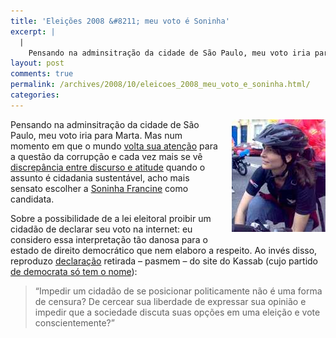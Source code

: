 ```yaml
---
title: 'Eleições 2008 &#8211; meu voto é Soninha'
excerpt: |
  |
    Pensando na adminsitração da cidade de São Paulo, meu voto iria para Marta. Mas num momento em que o mundo volta sua atenção para a questão da corrupção e cada vez mais se vê discrepância entre discurso e atitude quando...
layout: post
comments: true
permalink: /archives/2008/10/eleicoes_2008_meu_voto_e_soninha.html/
categories:
---
```

<span class="mt-enclosure mt-enclosure-image"><img alt="soninha.jpg" src="/archives/img/soninha.jpg" width="150" height="180" class="mt-image-right" style="float: right; margin: 0 0 20px 20px;" /></span>Pensando na adminsitração da cidade de São Paulo, meu voto iria para Marta. Mas num momento em que o mundo [volta sua atenção][1] para a questão da corrupção e cada vez mais se vê [discrepância entre discurso e atitude][2] quando o assunto é cidadania sustentável, acho mais sensato escolher a [Soninha Francine][3] como candidata.

Sobre a possibilidade de a lei eleitoral proibir um cidadão de declarar seu voto na internet: eu considero essa interpretação tão danosa para o estado de direito democrático que nem elaboro a respeito. Ao invés disso, reproduzo [declaração][4] retirada &#8211; pasmem &#8211; do site do Kassab (cujo partido [de democrata só tem o nome][5]):

> &#8220;Impedir um cidadão de se posicionar politicamente não é uma forma de censura? De cercear sua liberdade de expressar sua opinião e impedir que a sociedade discuta suas opções em uma eleição e vote conscientemente?&#8221;

 [1]: http://www.boingboing.net/2007/06/19/lessig-switches-from.html
 [2]: http://www.metodista.br/maiscidadania/reportagens/pesquisa-revela-a-discrepancia-entre-intencao-e-a-pratica-de-habitos-de-cidadania-e-sustentabilidade/
 [3]: http://pt.wikipedia.org/wiki/Soninha
 [4]: http://www.kassab25.com.br/blog/lei-eleitoral-gera-censura-a-liberdade-de-expressao-dos-cidadaos/
 [5]: http://www.agenciabrasil.gov.br/noticias/2007/03/17/materia.2007-03-17.5421020077/view
